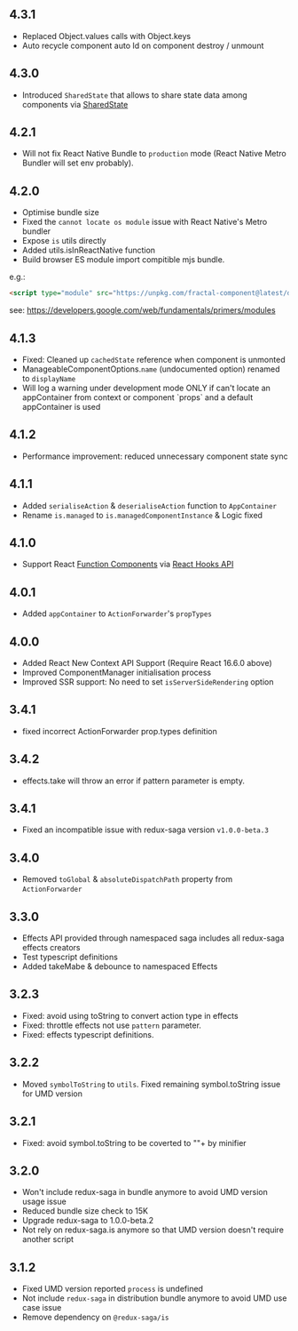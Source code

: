 ## 4.3.1

- Replaced Object.values calls with Object.keys
- Auto recycle component auto Id on component destroy / unmount

## 4.3.0

- Introduced `SharedState` that allows to share state data among components via [SharedState](https://t83714.github.io/fractal-component/api/SharedState.html)

## 4.2.1

- Will not fix React Native Bundle to `production` mode (React Native Metro Bundler will set env probably).

## 4.2.0

- Optimise bundle size
- Fixed the `cannot locate os module` issue with React Native's Metro bundler
- Expose `is` utils directly
- Added utils.isInReactNative function
- Build browser ES module import compitible mjs bundle. 

e.g.:
```html
<script type="module" src="https://unpkg.com/fractal-component@latest/dist/fractal-component.esm.mjs"></script>
```
see: https://developers.google.com/web/fundamentals/primers/modules

## 4.1.3

- Fixed: Cleaned up `cachedState` reference when component is unmonted
- ManageableComponentOptions.`name` (undocumented option) renamed to `displayName`
- Will log a warning under development mode ONLY if can't locate an appContainer from context or component \`props\` and a default appContainer is used 

## 4.1.2 

- Performance improvement: reduced unnecessary component state sync 

## 4.1.1

- Added `serialiseAction` & `deserialiseAction` function to `AppContainer`
- Rename `is.managed` to `is.managedComponentInstance` & Logic fixed

## 4.1.0

- Support React [Function Components](https://reactjs.org/docs/components-and-props.html#function-and-class-components) via [React Hooks API](https://reactjs.org/docs/hooks-custom.html)

## 4.0.1

- Added `appContainer` to `ActionForwarder`'s `propTypes`

## 4.0.0

- Added React New Context API Support (Require React 16.6.0 above)
- Improved ComponentManager initialisation process
- Improved SSR support: No need to set `isServerSideRendering` option

## 3.4.1

- fixed incorrect ActionForwarder prop.types definition

## 3.4.2

- effects.take will throw an error if pattern parameter is empty.

## 3.4.1

- Fixed an incompatible issue with redux-saga version `v1.0.0-beta.3`

## 3.4.0

- Removed `toGlobal` & `absoluteDispatchPath` property from `ActionForwarder`

## 3.3.0

- Effects API provided through namespaced saga includes all redux-saga effects creators
- Test typescript definitions
- Added takeMabe & debounce to namespaced Effects 

## 3.2.3

- Fixed: avoid using toString to convert action type in effects
- Fixed: throttle effects not use `pattern` parameter.
- Fixed: effects typescript definitions.

## 3.2.2

-   Moved `symbolToString` to `utils`. Fixed remaining symbol.toString issue for UMD version

## 3.2.1

-   Fixed: avoid symbol.toString to be coverted to ""+ by minifier

## 3.2.0

-   Won't include redux-saga in bundle anymore to avoid UMD version usage issue
-   Reduced bundle size check to 15K
-   Upgrade redux-saga to 1.0.0-beta.2
-   Not rely on redux-saga.is anymore so that UMD version doesn't require another script

## 3.1.2

-   Fixed UMD version reported `process` is undefined
-   Not include `redux-saga` in distribution bundle anymore to avoid UMD use case issue
-   Remove dependency on `@redux-saga/is`
